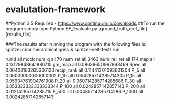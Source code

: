 # evalutation-framework

##Python 3.5 Required - https://www.continuum.io/downloads
##To run the program simply type Python EF_Evaluate.py [ground_truth_qrel_file] [results_file]


###The results after running the program with the following files is: spritzer.cbor.hierarchical.qrels & spritzer-self-test1.run

runid	 all 	mock
num_q	 all 	70
num_ret	 all 	3463
num_rel_ret	 all 	174
map	 all 	0.13129848641880715
gm_map	 all 	0.08638650967993469
Rpec	 all 	0.06408163265306123
recip_rank	 all 	0.11441301093601204
P_5	 all 	0.06000000000000002
P_10	 all 	0.054285714285714305
P_15	 all 	0.05904761904761908
P_20	 all 	0.060714285714285686
P_30	 all 	0.053333333333333344
P_100	 all 	0.0242857142857143
P_200	 all 	0.01214285714285715
P_500	 all 	0.00485714285714286
P_1000	 all 	0.00242857142857143

